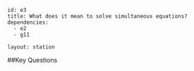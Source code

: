 ````
id: e3
title: What does it mean to solve simultaneous equations?
dependencies:
  - e2
  - g11

layout: station
````
##Key Questions
